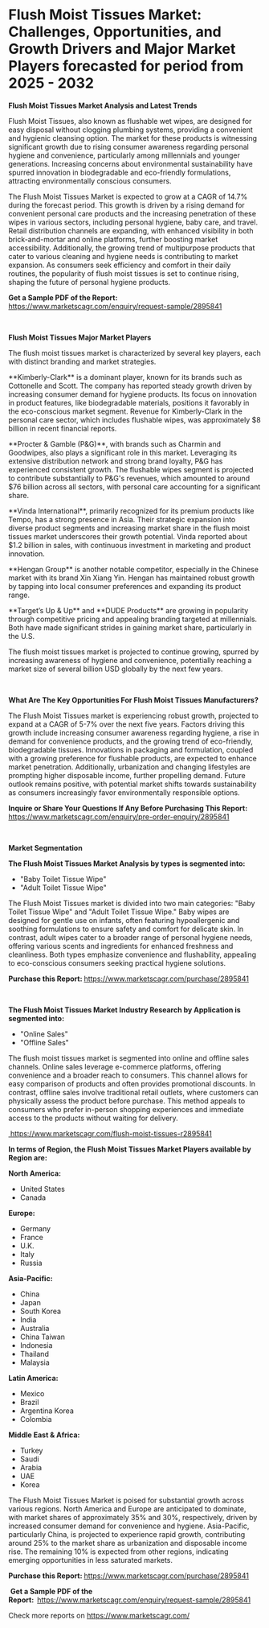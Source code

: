 <p><h1>Flush Moist Tissues Market: Challenges, Opportunities, and Growth Drivers and Major Market Players forecasted for period from 2025 - 2032</h1></p><p><strong>Flush Moist Tissues Market Analysis and Latest Trends</strong></p>
<p><p>Flush Moist Tissues, also known as flushable wet wipes, are designed for easy disposal without clogging plumbing systems, providing a convenient and hygienic cleansing option. The market for these products is witnessing significant growth due to rising consumer awareness regarding personal hygiene and convenience, particularly among millennials and younger generations. Increasing concerns about environmental sustainability have spurred innovation in biodegradable and eco-friendly formulations, attracting environmentally conscious consumers.</p><p>The Flush Moist Tissues Market is expected to grow at a CAGR of 14.7% during the forecast period. This growth is driven by a rising demand for convenient personal care products and the increasing penetration of these wipes in various sectors, including personal hygiene, baby care, and travel. Retail distribution channels are expanding, with enhanced visibility in both brick-and-mortar and online platforms, further boosting market accessibility. Additionally, the growing trend of multipurpose products that cater to various cleaning and hygiene needs is contributing to market expansion. As consumers seek efficiency and comfort in their daily routines, the popularity of flush moist tissues is set to continue rising, shaping the future of personal hygiene products.</p></p>
<p><strong>Get a Sample PDF of the Report:&nbsp;</strong> <a href="https://www.marketscagr.com/enquiry/request-sample/2895841?utm_campaign=3575&utm_medium=2&utm_source=Github&utm_content=ia&utm_term=15032025&utm_id=flush-moist-tissues">https://www.marketscagr.com/enquiry/request-sample/2895841</a></p>
<p>&nbsp;</p>
<p><strong>Flush Moist Tissues Major Market Players</strong></p>
<p><p>The flush moist tissues market is characterized by several key players, each with distinct branding and market strategies. </p><p>**Kimberly-Clark** is a dominant player, known for its brands such as Cottonelle and Scott. The company has reported steady growth driven by increasing consumer demand for hygiene products. Its focus on innovation in product features, like biodegradable materials, positions it favorably in the eco-conscious market segment. Revenue for Kimberly-Clark in the personal care sector, which includes flushable wipes, was approximately $8 billion in recent financial reports.</p><p>**Procter & Gamble (P&G)**, with brands such as Charmin and Goodwipes, also plays a significant role in this market. Leveraging its extensive distribution network and strong brand loyalty, P&G has experienced consistent growth. The flushable wipes segment is projected to contribute substantially to P&G's revenues, which amounted to around $76 billion across all sectors, with personal care accounting for a significant share.</p><p>**Vinda International**, primarily recognized for its premium products like Tempo, has a strong presence in Asia. Their strategic expansion into diverse product segments and increasing market share in the flush moist tissues market underscores their growth potential. Vinda reported about $1.2 billion in sales, with continuous investment in marketing and product innovation.</p><p>**Hengan Group** is another notable competitor, especially in the Chinese market with its brand Xin Xiang Yin. Hengan has maintained robust growth by tapping into local consumer preferences and expanding its product range. </p><p>**Target’s Up & Up** and **DUDE Products** are growing in popularity through competitive pricing and appealing branding targeted at millennials. Both have made significant strides in gaining market share, particularly in the U.S.</p><p>The flush moist tissues market is projected to continue growing, spurred by increasing awareness of hygiene and convenience, potentially reaching a market size of several billion USD globally by the next few years.</p></p>
<p>&nbsp;</p>
<p><strong>What Are The Key Opportunities For Flush Moist Tissues Manufacturers?</strong></p>
<p><p>The Flush Moist Tissues market is experiencing robust growth, projected to expand at a CAGR of 5-7% over the next five years. Factors driving this growth include increasing consumer awareness regarding hygiene, a rise in demand for convenience products, and the growing trend of eco-friendly, biodegradable tissues. Innovations in packaging and formulation, coupled with a growing preference for flushable products, are expected to enhance market penetration. Additionally, urbanization and changing lifestyles are prompting higher disposable income, further propelling demand. Future outlook remains positive, with potential market shifts towards sustainability as consumers increasingly favor environmentally responsible options.</p></p>
<p><strong>Inquire or Share Your Questions If Any Before Purchasing This Report:</strong> <a href="https://www.marketscagr.com/enquiry/pre-order-enquiry/2895841?utm_campaign=3575&utm_medium=2&utm_source=Github&utm_content=ia&utm_term=15032025&utm_id=flush-moist-tissues">https://www.marketscagr.com/enquiry/pre-order-enquiry/2895841</a></p>
<p>&nbsp;</p>
<p><strong>Market Segmentation</strong></p>
<p><strong>The Flush Moist Tissues Market Analysis by types is segmented into:</strong></p>
<p><ul><li>"Baby Toilet Tissue Wipe"</li><li>"Adult Toilet Tissue Wipe"</li></ul></p>
<p><p>The Flush Moist Tissues market is divided into two main categories: "Baby Toilet Tissue Wipe" and "Adult Toilet Tissue Wipe." Baby wipes are designed for gentle use on infants, often featuring hypoallergenic and soothing formulations to ensure safety and comfort for delicate skin. In contrast, adult wipes cater to a broader range of personal hygiene needs, offering various scents and ingredients for enhanced freshness and cleanliness. Both types emphasize convenience and flushability, appealing to eco-conscious consumers seeking practical hygiene solutions.</p></p>
<p><strong>Purchase this Report:&nbsp;</strong><a href="https://www.marketscagr.com/purchase/2895841?utm_campaign=3575&utm_medium=2&utm_source=Github&utm_content=ia&utm_term=15032025&utm_id=flush-moist-tissues">https://www.marketscagr.com/purchase/2895841</a></p>
<p>&nbsp;</p>
<p><strong>The Flush Moist Tissues Market Industry Research by Application is segmented into:</strong></p>
<p><ul><li>"Online Sales"</li><li>"Offline Sales"</li></ul></p>
<p><p>The flush moist tissues market is segmented into online and offline sales channels. Online sales leverage e-commerce platforms, offering convenience and a broader reach to consumers. This channel allows for easy comparison of products and often provides promotional discounts. In contrast, offline sales involve traditional retail outlets, where customers can physically assess the product before purchase. This method appeals to consumers who prefer in-person shopping experiences and immediate access to the products without waiting for delivery.</p></p>
<p><a href="https://www.marketscagr.com/flush-moist-tissues-r2895841?utm_campaign=3575&utm_medium=2&utm_source=Github&utm_content=ia&utm_term=15032025&utm_id=flush-moist-tissues">&nbsp;https://www.marketscagr.com/flush-moist-tissues-r2895841</a></p>
<p><strong>In terms of Region, the Flush Moist Tissues Market Players available by Region are:</strong></p>
<p>
    <p> <strong> North America: </strong>
        <ul>
            <li>United States</li>
            <li>Canada</li>
        </ul>
        </p> 
    <p> <strong> Europe: </strong>
        <ul>
            <li>Germany</li>
            <li>France</li>
            <li>U.K.</li>
            <li>Italy</li>
            <li>Russia</li>
        </ul>
        </p> 
    <p> <strong> Asia-Pacific: </strong>
        <ul>
            <li>China</li>
            <li>Japan</li>
            <li>South Korea</li>
            <li>India</li>
            <li>Australia</li>
            <li>China Taiwan</li>
            <li>Indonesia</li>
            <li>Thailand</li>
            <li>Malaysia</li>
        </ul>
        </p> 
    <p> <strong> Latin America: </strong>
        <ul>
            <li>Mexico</li>
            <li>Brazil</li>
            <li>Argentina Korea</li>
            <li>Colombia</li>
        </ul>
        </p> 
    <p> <strong> Middle East & Africa: </strong>
        <ul>
            <li>Turkey</li>
            <li>Saudi</li>
            <li>Arabia</li>
            <li>UAE</li>
            <li>Korea</li>
        </ul>
    </p>
    </p>
<p><p>The Flush Moist Tissues Market is poised for substantial growth across various regions. North America and Europe are anticipated to dominate, with market shares of approximately 35% and 30%, respectively, driven by increased consumer demand for convenience and hygiene. Asia-Pacific, particularly China, is projected to experience rapid growth, contributing around 25% to the market share as urbanization and disposable income rise. The remaining 10% is expected from other regions, indicating emerging opportunities in less saturated markets.</p></p>
<p><strong>Purchase this Report: </strong><a href="https://www.marketscagr.com/purchase/2895841?utm_campaign=3575&utm_medium=2&utm_source=Github&utm_content=ia&utm_term=15032025&utm_id=flush-moist-tissues">https://www.marketscagr.com/purchase/2895841</a></p>
<p>&nbsp;<strong>Get a Sample PDF of the Report:&nbsp;&nbsp;</strong><a href="https://www.marketscagr.com/enquiry/request-sample/2895841?utm_campaign=3575&utm_medium=2&utm_source=Github&utm_content=ia&utm_term=15032025&utm_id=flush-moist-tissues">https://www.marketscagr.com/enquiry/request-sample/2895841</a></p>
<p><strong></strong></p>
<p>Check more reports on <a href="https://www.marketscagr.com/?utm_campaign=3575&utm_medium=2&utm_source=Github&utm_content=ia&utm_term=15032025&utm_id=flush-moist-tissues">https://www.marketscagr.com/</a></p>
